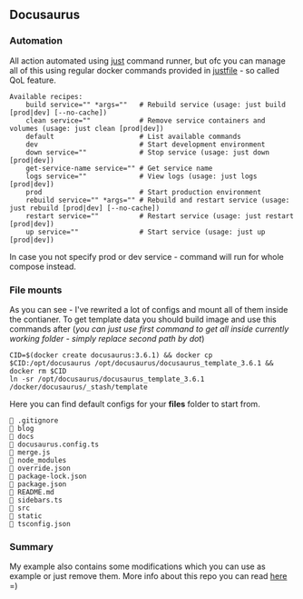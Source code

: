 ## Docusaurus

### Automation

All action automated using [just](https://github.com/casey/just) command runner, but ofc you can manage all of this using regular docker commands provided in [justfile](justfile) - so called QoL feature.

```
Available recipes:
    build service="" *args=""   # Rebuild service (usage: just build [prod|dev] [--no-cache])
    clean service=""            # Remove service containers and volumes (usage: just clean [prod|dev])
    default                     # List available commands
    dev                         # Start development environment
    down service=""             # Stop service (usage: just down [prod|dev])
    get-service-name service="" # Get service name
    logs service=""             # View logs (usage: just logs [prod|dev])
    prod                        # Start production environment
    rebuild service="" *args="" # Rebuild and restart service (usage: just rebuild [prod|dev] [--no-cache])
    restart service=""          # Restart service (usage: just restart [prod|dev])
    up service=""               # Start service (usage: just up [prod|dev])
```

In case you not specify prod or dev service - command will run for whole compose instead.

### File mounts

As you can see - I've rewrited a lot of configs and mount all of them inside the contianer. To get template data you should build image and use this commands after (_you can just use first command to get all inside currently working folder - simply replace second path by dot_)

```shell
CID=$(docker create docusaurus:3.6.1) && docker cp $CID:/opt/docusaurus /opt/docusaurus/docusaurus_template_3.6.1 && docker rm $CID
ln -sr /opt/docusaurus/docusaurus_template_3.6.1 /docker/docusaurus/_stash/template
```

Here you can find default configs for your **files** folder to start from.

```
 .gitignore
 blog
 docs
 docusaurus.config.ts
 merge.js
 node_modules
 override.json
 package-lock.json
 package.json
 README.md
 sidebars.ts
󱧼 src
 static
 tsconfig.json
```

### Summary

My example also contains some modifications which you can use as example or just remove them. More info about this repo you can read [here](https://garden.saintvegas.cc/services/docusaurus/docusaurus-docker) =) 